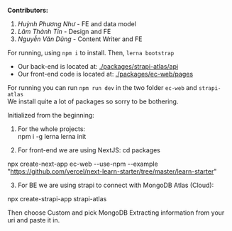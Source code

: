 **Contributors:**
1. *Huỳnh Phương Như* - FE and data model
2. *Lâm Thành Tín* - Design and FE
3. *Nguyễn Văn Dũng* - Content Writer and FE

For running, using `npm i` to install.
Then, `lerna bootstrap`

- Our back-end is located at: [./packages/strapi-atlas/api](./packages/strapi-atlas/api)
- Our front-end code is located at: [./packages/ec-web/pages](./packages/ec-web/pages)

For running you can run `npm run dev` in the two folder `ec-web` and `strapi-atlas`\
We install quite a lot of packages so sorry to be bothering.

Initialized from the beginning:

1. For the whole projects:\
npm i -g lerna
lerna init

2. For front-end we are using NextJS:
cd packages

npx create-next-app ec-web --use-npm --example "https://github.com/vercel/next-learn-starter/tree/master/learn-starter"

3. For BE we are using strapi to connect with MongoDB Atlas (Cloud):

npx create-strapi-app strapi-atlas

Then choose Custom and pick MongoDB
Extracting information from your uri and paste it in.


